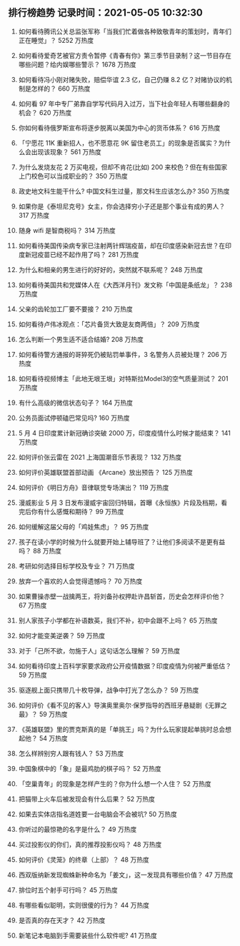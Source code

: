 
## 排行榜趋势 记录时间：2021-05-05 10:32:30
  
  1. 如何看待腾讯公关总监张军称「当我们忙着做各种致敬青年的策划时，青年们正在睡觉」？ 5252 万热度
    
  2. 如何看待爱奇艺被官方责令暂停《青春有你》第三季节目录制？这一节目存在哪些问题？给内娱哪些警示？ 1678 万热度
    
  3. 如何看待冯小刚对赌失败，赔偿华谊 2.3 亿，自己仍赚 8.2 亿？对赌协议的机制是怎样的？ 660 万热度
    
  4. 如何看 97 年中专厂弟靠自学写代码月入过万，当下社会年轻人有哪些翻身的机会？ 620 万热度
    
  5. 你如何看待俄罗斯宣布将逐步脱离以美国为中心的货币体系？ 616 万热度
    
  6. 「宁愿花 11K 重新招人，也不愿意花 9K 留住老员工」的现象是否属实？为什么会出现该现象？ 561 万热度
    
  7. 为什么发烧友花 2 万买电视，但却不肯花(比如) 200 来校色？但在有些国家上门校色可以当成职业的？ 350 万热度
    
  8. 政史地文科生能干什么? 中国文科生过量，那文科生应该怎么办? 350 万热度
    
  9. 如果你是《泰坦尼克号》女主，你会选择穷小子还是那个事业有成的男人？ 317 万热度
    
  10. 随身 wifi 是智商税吗？ 314 万热度
    
  11. 如何看待美国传染病专家已注射两针辉瑞疫苗，却在印度感染新冠去世？在印度新冠疫苗已经不起作用了吗？ 281 万热度
    
  12. 为什么和相亲的男生进行的好好的，突然就不联系呢？ 248 万热度
    
  13. 如何看待美国共和党媒体人在《大西洋月刊》发文称「中国是条纸龙」？ 238 万热度
    
  14. 父亲的齿轮加工厂要不要接？ 210 万热度
    
  15. 如何看待卢伟冰观点：「芯片备货大致是友商两倍」？ 209 万热度
    
  16. 怎么判断一个男生适不适合结婚? 208 万热度
    
  17. 如何看待警方通报的哥猝死仍被贴罚单事件，3 名警务人员被处理？ 206 万热度
    
  18. 如何看待视频博主「此地无垠王垠」对特斯拉Model3的空气质量测试？ 201 万热度
    
  19. 有什么高级的微信状态句子？ 164 万热度
    
  20. 公务员面试停顿磕巴常见吗? 160 万热度
    
  21. 5 月 4 日印度累计新冠确诊突破 2000 万，印度疫情什么时候才能结束？ 141 万热度
    
  22. 如何评价张云雷在 2021 上海国潮音乐节表现？ 132 万热度
    
  23. 如何评价英雄联盟首部动画 《Arcane》放出预告？ 125 万热度
    
  24. 如何评价《明日方舟》音律联觉专场演出？ 119 万热度
    
  25. 漫威影业 5 月 3 日发布漫威宇宙回归特辑，首曝《永恒族》片段及档期，看完后你有什么感慨和期待？ 99 万热度
    
  26. 如何缓解这届父母的「鸡娃焦虑」？ 95 万热度
    
  27. 孩子在读小学的时候为什么就要开始上辅导班了？让他们多阅读不是更有益吗？ 88 万热度
    
  28. 考研如何选择目标学校及专业？ 71 万热度
    
  29. 放弃一个喜欢的人会觉得遗憾吗？ 70 万热度
    
  30. 如果曹操赤壁一战擒两王，将刘备孙权押赴许昌斩首，历史会怎样评价他？ 67 万热度
    
  31. 别人家孩子小学都在补语数英，我们不补，初中会跟不上吗？ 65 万热度
    
  32. 如何才能变美逆袭？ 59 万热度
    
  33. 对于「己所不欲，勿施于人」这句话怎么理解？ 59 万热度
    
  34. 如何看待印度上百科学家要求政府公开疫情数据？印度疫情为何被严重低估？ 59 万热度
    
  35. 驱逐舰上面只携带几十枚导弹，战争中打光了怎么办？ 59 万热度
    
  36. 如何评价《看不见的客人》导演奥里奥尔·保罗指导的西班牙悬疑剧《无罪之最》？ 59 万热度
    
  37. 《英雄联盟》里的贾克斯真的是「单挑王」吗？为什么玩家提起单挑时总会想起他？ 54 万热度
    
  38. 怎么样辨别穷人跟有钱人？ 53 万热度
    
  39. 中国象棋中的「象」是最鸡肋的棋子吗？ 52 万热度
    
  40. 「空巢青年」的现象是怎样产生的？你为什么想一个人住？ 52 万热度
    
  41. 把猫带上火车后被发现会有什么后果？ 52 万热度
    
  42. 如果去实体店指名道姓要一台电脑会不会被坑? 50 万热度
    
  43. 你听过的最惊艳的名字是什么？ 49 万热度
    
  44. 买过投影仪的你们，真的推荐投影仪吗？ 48 万热度
    
  45. 如何评价《灵笼》的终章（上部）？ 48 万热度
    
  46. 西双版纳新发现蜘蛛新种命名为「姜文」，这一发现具有哪些价值？ 47 万热度
    
  47. 排位时五个射手可行吗？ 45 万热度
    
  48. 有哪些看似聪明，实则很傻的行为？ 44 万热度
    
  49. 是否真的存在天才？ 42 万热度
    
  50. 新笔记本电脑到手需要装些什么软件呢? 41 万热度
    